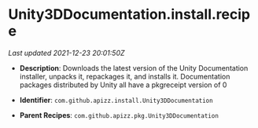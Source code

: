 # Unity3DDocumentation.install.recipe

_Last updated 2021-12-23 20:01:50Z_

- **Description**: Downloads the latest version of the Unity Documentation installer, unpacks it, repackages it, and installs it. Documentation packages distributed by Unity all have a pkgreceipt version of 0

- **Identifier**: `com.github.apizz.install.Unity3DDocumentation`

- **Parent Recipes**: `com.github.apizz.pkg.Unity3DDocumentation`
